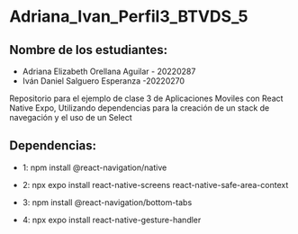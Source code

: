 ﻿# Adriana_Ivan_Perfil3_BTVDS_5
 
 ## Nombre de los estudiantes:
 * Adriana Elizabeth Orellana Aguilar - 20220287
 * Iván Daniel Salguero Esperanza    -20220270

Repositorio para el ejemplo de clase 3 de Aplicaciones Moviles con React Native Expo, Utilizando dependencias para la creación de un stack de navegación y el uso de un Select

## Dependencias: 

* 1: npm install @react-navigation/native

* 2: npx expo install react-native-screens react-native-safe-area-context

* 3: npm install @react-navigation/bottom-tabs

* 4: npx expo install react-native-gesture-handler

